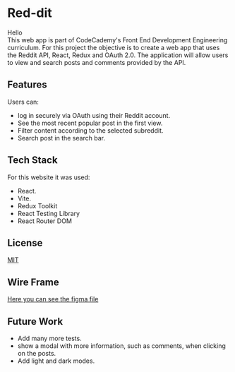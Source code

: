 
# Red-dit

Hello\
This web app is part of CodeCademy's Front End Development Engineering curriculum.
For this project the objective is to create a web app that uses the Reddit API, React, Redux and OAuth 2.0. The application will allow users to view and search posts and comments provided by the API.


## Features

Users can:
- log in securely via OAuth using their Reddit account.
- See the most recent popular post in the first view.
- Filter content according to the selected subreddit.
- Search post in the search bar.


## Tech Stack

For this website it was used:
- React.
- Vite.
- Redux Toolkit
- React Testing Library
- React Router DOM


## License

[MIT](https://github.com/Ariel-GonzAguer/red-dit?tab=MIT-1-ov-file#readme)


## Wire Frame
[Here you can see the figma file](https://www.figma.com/board/J0F4WCO4Gw8beh9zWEix4y/red-dit-1.0.1?node-id=0-1&t=ADyVelqHxlPB3Vy3-1)

## Future Work
- Add many more tests.
- show a modal with more information, such as comments, when clicking on the posts.
- Add light and dark modes.